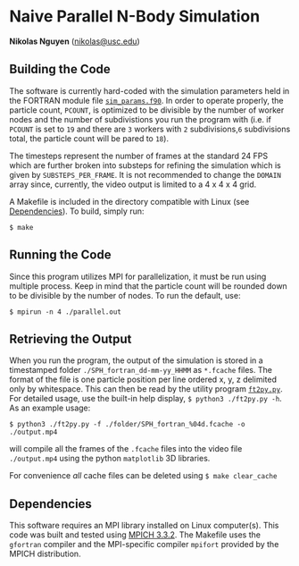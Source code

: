 # Naive Parallel N-Body Simulation

**Nikolas Nguyen** (nikolas@usc.edu)

## Building the Code
The software is currently hard-coded with the simulation parameters held in the
FORTRAN module file [`sim_params.f90`](./sim_params.f90). In order to operate
properly, the particle count, `PCOUNT`, is optimized to be divisible by the 
number of worker nodes and the number of subdivistions you run the program with
(i.e. if `PCOUNT` is set to `19` and there are `3` workers with `2`
subdivisions,`6` subdivisions total, the particle count will be pared to `18`). 

The timesteps represent the number of frames at the standard 24 FPS which are
further broken into substeps for refining the simulation which is given by
`SUBSTEPS_PER_FRAME`. It is not recommended to change the `DOMAIN` array since,
currently, the video output is limited to a 4 x 4 x 4 grid.

A Makefile is included in the directory compatible with Linux (see 
[Dependencies](#dependencies)). To build, simply run:
    
    $ make

## Running the Code
Since this program utilizes MPI for parallelization, it must be run using
multiple process. Keep in mind that the particle count will be rounded down to
be divisible by the number of nodes. To run the default, use:

    $ mpirun -n 4 ./parallel.out

## Retrieving the Output
When you run the program, the output of the simulation is stored in a 
timestamped folder `./SPH_fortran_dd-mm-yy_HHMM` as `*.fcache` files. The format
of the file is one particle position per line ordered x, y, z delimited only by
whitespace. This can then be read by the utility program
[`ft2py.py`](../../util/ft2py.py). For detailed usage, use the built-in help
display, `$ python3 ./ft2py.py -h`. As an example usage:

    $ python3 ./ft2py.py -f ./folder/SPH_fortran_%04d.fcache -o ./output.mp4

will compile all the frames of the `.fcache` files into the video file 
`./output.mp4` using the python `matplotlib` 3D libraries.

For convenience *all* cache files can be deleted using `$ make clear_cache`

## Dependencies <a name=dependencies> </a>
This software requires an MPI library installed on Linux computer(s). This code
was built and tested using [MPICH 3.3.2](https://www.mpich.org). The Makefile
uses the `gfortran` compiler and the MPI-specific compiler `mpifort` provided by
the MPICH distribution. 